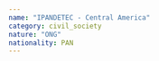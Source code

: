 ```yaml
---
name: "IPANDETEC - Central America"
category: civil_society
nature: "ONG"
nationality: PAN
---
```

    